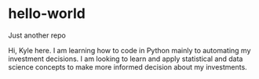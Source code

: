 # hello-world
Just another repo

Hi, Kyle here. I am learning how to code in Python mainly to automating my investment decisions. 
I am looking to learn and apply statistical and data science concepts to make more informed decision about my investments.
